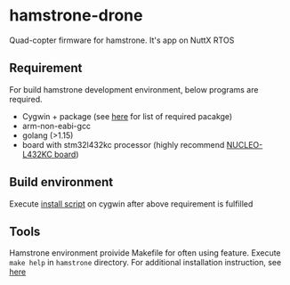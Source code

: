 # hamstrone-drone
Quad-copter firmware for hamstrone. It's app on NuttX RTOS

## Requirement
For build hamstrone development environment, below programs are required.
- Cygwin + package (see [here](https://kimdictor.kr/post/embedded/intall-nuttx-nucleo/) for list of required pacakge)
- arm-non-eabi-gcc
- golang (>1.15)
- board with stm32l432kc processor (highly recommend [NUCLEO-L432KC board](https://www.st.com/en/evaluation-tools/nucleo-l432kc.html))

## Build environment
Execute [install script](https://gist.github.com/Dictor/7c91d169fe4b04a8cca2519de5d49546#gistcomment-3581782) on cygwin after above requirement is fulfilled

## Tools
Hamstrone environment proivide Makefile for often using feature. Execute `make help` in `hamstrone` directory.
For additional installation instruction, see [here](https://kimdictor.kr/post/embedded/intall-nuttx-nucleo/)
